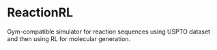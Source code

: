 # ReactionRL
Gym-compatible simulator for reaction sequences using USPTO dataset and then using RL for molecular generation.
